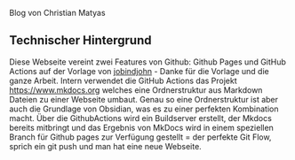Blog von Christian Matyas

## Technischer Hintergrund
Diese Webseite vereint zwei Features von Github: Github Pages und GitHub Actions auf der Vorlage von [jobindjohn](https://github.com/jobindjohn) - Danke für die Vorlage und die ganze Arbeit.
Intern verwendet die GitHub Actions das Projekt https://www.mkdocs.org welches eine Ordnerstruktur aus Markdown Dateien zu einer Webseite umbaut. Genau so eine Ordnerstruktur ist aber auch die Grundlage von Obsidian, was es zu einer perfekten Kombination macht. Über die GithubActions wird ein Buildserver erstellt, der Mkdocs bereits mitbringt und das Ergebnis von MkDocs wird in einem speziellen Branch für Github pages zur Verfügung gestellt = der perfekte Git Flow, sprich ein git push und man hat eine neue Webseite.
